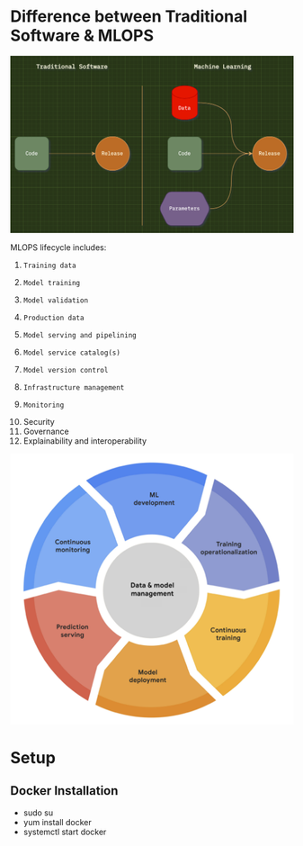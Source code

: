 # Difference between Traditional Software & MLOPS

![img.png](img/img.png)

MLOPS lifecycle includes:

1.     Training data
2.     Model training
3.     Model validation
4.     Production data
5.     Model serving and pipelining
6.     Model service catalog(s)
7.     Model version control
8.     Infrastructure management
9.     Monitoring
10.    Security
11.    Governance
12.    Explainability and interoperability

![img_1.png](img/img_1.png)

# **Setup**

## Docker Installation

* sudo su
* yum install docker
* systemctl start docker


